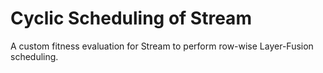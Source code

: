 # Cyclic Scheduling of Stream

A custom fitness evaluation for Stream to perform row-wise Layer-Fusion scheduling.
